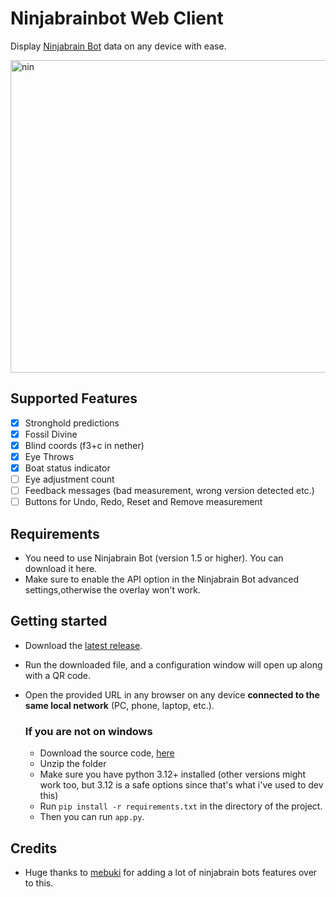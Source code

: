# Ninjabrainbot Web Client
Display [Ninjabrain Bot](https://github.com/ninjabrain1/ninjabrain-bot) data on any device with ease.

<img width="1100" height="500" alt="nin" src="https://github.com/user-attachments/assets/508f8937-9dcb-438f-9aea-90d3c6a1c587" />

## Supported Features
  - [x] Stronghold predictions
  - [x] Fossil Divine
  - [x] Blind coords (f3+c in nether)
  - [x] Eye Throws
  - [x] Boat status indicator
  - [ ] Eye adjustment count
  - [ ] Feedback messages (bad measurement, wrong version detected etc.)
  - [ ] Buttons for Undo, Redo, Reset and Remove measurement

## Requirements
- You need to use Ninjabrain Bot (version 1.5 or higher). You can download it here.
- Make sure to enable the API option in the Ninjabrain Bot advanced settings,otherwise the overlay won't work.

## Getting started
- Download the [latest release](https://github.com/cylorun/ninbot-overlay/releases/latest).
- Run the downloaded file, and a configuration window will open up along with a QR code.
- Open the provided URL in any browser on any device **connected to the same local network** (PC, phone, laptop, etc.).

  ### If you are not on windows
  - Download the source code, [here](https://github.com/cylorun/ninbot-web-client/archive/refs/heads/main.zip)
  - Unzip the folder
  - Make sure you have python 3.12+ installed (other versions might work too, but 3.12 is a safe options since that's what i've used to dev this)
  - Run `pip install -r requirements.txt` in the directory of the project.
  - Then you can run `app.py`.

## Credits
- Huge thanks to [mebuki](https://github.com/mebuki117) for adding a lot of ninjabrain bots features over to this.
